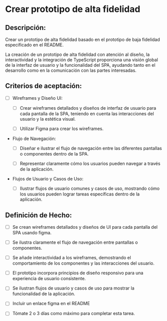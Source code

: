 # Crear prototipo de alta fidelidad 

## Descripción:

Crear un prototipo de alta fidelidad basado en el prototipo de baja fidelidad especificado en el README.

La creación de un prototipo de alta fidelidad con atención al diseño, la interactividad y la integración de TypeScript proporciona una visión global de la interfaz de usuario y la funcionalidad del SPA, ayudando tanto en el desarrollo como en la comunicación con las partes interesadas.

## Criterios de aceptación:

- [ ] Wireframes y Diseño UI:

    - [ ] Crear wireframes detallados y diseños de interfaz de usuario para cada pantalla de la SPA, teniendo en cuenta las interacciones del usuario y la estética visual.

    - [ ] Utilizar Figma para crear los wireframes.

- Flujo de Navegación:

    - [ ] Diseñar e ilustrar el flujo de navegación entre las diferentes pantallas o componentes dentro de la SPA.

    - [ ] Representar claramente cómo los usuarios pueden navegar a través de la aplicación.

- Flujos de Usuario y Casos de Uso:

    - [ ] Ilustrar flujos de usuario comunes y casos de uso, mostrando cómo los usuarios pueden lograr tareas específicas dentro de la aplicación.

## Definición de Hecho:

- [ ] Se crean wireframes detallados y diseños de UI para cada pantalla del SPA usando figma.

- [ ] Se ilustra claramente el flujo de navegación entre pantallas o componentes.

- [ ] Se añade interactividad a los wireframes, demostrando el comportamiento de los componentes y las interacciones del usuario.

- [ ] El prototipo incorpora principios de diseño responsivo para una experiencia de usuario consistente.

- [ ] Se ilustran flujos de usuario y casos de uso para mostrar la funcionalidad de la aplicación.

- [ ] Incluir un enlace figma en el README

- [ ] Tómate 2 o 3 días como máximo para completar esta tarea.